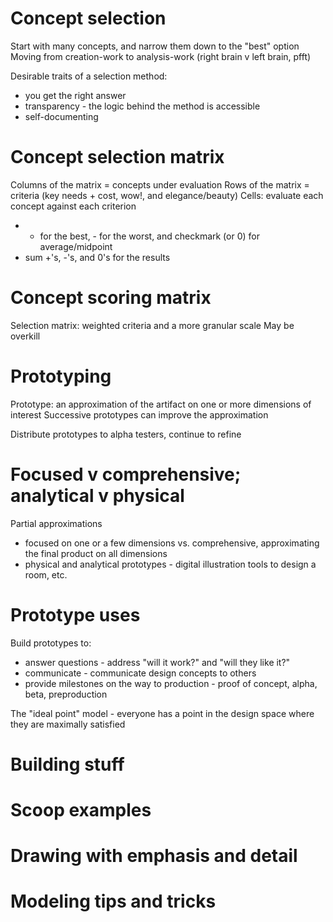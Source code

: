 # Concept selection
Start with many concepts, and narrow them down to the "best" option
Moving from creation-work to analysis-work (right brain v left brain, pfft)

Desirable traits of a selection method:
* you get the right answer
* transparency - the logic behind the method is accessible
* self-documenting

# Concept selection matrix
Columns of the matrix = concepts under evaluation
Rows of the matrix = criteria (key needs + cost, wow!, and elegance/beauty)
Cells: evaluate each concept against each criterion
* + for the best, - for the worst, and checkmark (or 0) for average/midpoint
* sum +'s, -'s, and 0's for the results

# Concept scoring matrix
Selection matrix: weighted criteria and a more granular scale
May be overkill

# Prototyping
Prototype: an approximation of the artifact on one or more dimensions of interest
Successive prototypes can improve the approximation

Distribute prototypes to alpha testers, continue to refine

# Focused v comprehensive; analytical v physical
Partial approximations
* focused on one or a few dimensions vs. comprehensive, approximating the final product on all dimensions
* physical and analytical prototypes - digital illustration tools to design a room, etc.

# Prototype uses
Build prototypes to:
* answer questions - address "will it work?" and "will they like it?"
* communicate - communicate design concepts to others
* provide milestones on the way to production - proof of concept, alpha, beta, preproduction

The "ideal point" model - everyone has a point in the design space where they are maximally satisfied

# Building stuff

# Scoop examples

# Drawing with emphasis and detail

# Modeling tips and tricks


